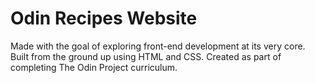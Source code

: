 # Odin Recipes Website
Made with the goal of exploring front-end development at its very core. 
Built from the ground up using HTML and CSS.
Created as part of completing The Odin Project curriculum.